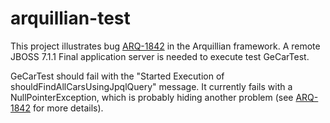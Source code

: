 arquillian-test
===============

This project illustrates bug [ARQ-1842](https://issues.jboss.org/browse/ARQ-1842) in the Arquillian framework.
A remote JBOSS 7.1.1 Final application server is needed to execute test GeCarTest.

GeCarTest should fail with the "Started Execution of shouldFindAllCarsUsingJpqlQuery" message.
It currently fails with a NullPointerException, which is probably hiding another problem (see 
[ARQ-1842](https://issues.jboss.org/browse/ARQ-1842) for more details).